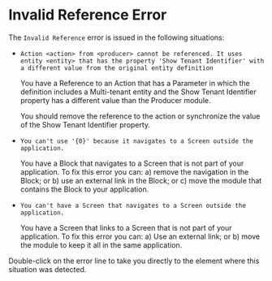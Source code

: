 # Invalid Reference Error

The `Invalid Reference` error is issued in the following situations:

* `Action <action> from <producer> cannot be referenced. It uses entity <entity> that has the property 'Show Tenant Identifier' with a different value from the original entity definition`

  You have a Reference to an Action that has a Parameter in which the definition includes a Multi-tenant entity and the Show Tenant Identifier property has a different value than the Producer module.

  You should remove the reference to the action or synchronize the value of the Show Tenant Identifier property.

* `You can't use '{0}' because it navigates to a Screen outside the application.`

  You have a Block that navigates to a Screen that is not part of your application. To fix this error you can: a\) remove the navigation in the Block; or b\) use an external link in the Block; or c\) move the module that contains the Block to your application.

* `You can't have a Screen that navigates to a Screen outside the application.`

  You have a Screen that links to a Screen that is not part of your application. To fix this error you can: a\) Use an external link; or b\) move the module to keep it all in the same application.

Double-click on the error line to take you directly to the element where this situation was detected.

